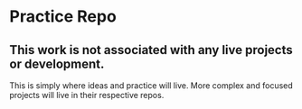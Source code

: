 # Practice Repo
## This work is not associated with any live projects or development.  
This is simply where ideas and practice will live. More complex and focused projects will live in their respective repos.

